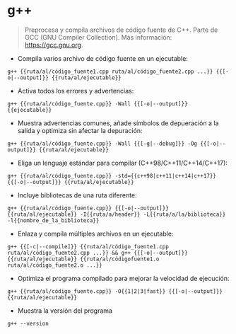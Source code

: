 # g++

> Preprocesa y compila archivos de código fuente de C++.
> Parte de GCC (GNU Compiler Collection).
> Más información: <https://gcc.gnu.org>.

- Compila varios archivo de código fuente en un ejecutable:

`g++ {{ruta/al/código_fuente1.cpp ruta/al/código_fuente2.cpp ...}} {{[-o|--output]}} {{ruta/al/ejecutable}}`

- Activa todos los errores y advertencias:

`g++ {{ruta/al/código_fuente.cpp}} -Wall {{[-o|--output]}} {{ejecutable}}`

- Muestra advertencias comunes, añade símbolos de depueración a la salida y optimiza sin afectar la depuración:

`g++ {{ruta/al/código_fuente.cpp}} -Wall {{[-g|--debug]}} -Og {{[-o|--output]}} {{ruta/al/ejecutable}}`

- Eliga un lenguaje estándar para compilar (C++98/C++11/C++14/C++17):

`g++ {{ruta/al/código_fuente.cpp}} -std={{c++98|c++11|c++14|c++17}} {{[-o|--output]}} {{ruta/al/ejecutable}}`

- Incluye bibliotecas de una ruta diferente:

`g++ {{ruta/al/código_fuente.cpp}} {{[-o|--output]}} {{ruta/al/ejecutable}} -I{{ruta/a/header}} -L{{ruta/a/la/biblioteca}} -l{{nombre_de_la_biblioteca}}`

- Enlaza y compila múltiples archivos en un ejecutable:

`g++ {{[-c|--compile]}} {{ruta/al/código_fuente1.cpp ruta/al/código_fuente2.cpp ...}} && g++ {{[-o|--output]}} {{ruta/al/ejecutable}} {{ruta/al/códigofuente1.o ruta/al/código_fuente2.o ...}}`

- Optimiza el programa compilado para mejorar la velocidad de ejecución:

`g++ {{ruta/al/código_fuente.cpp}} -O{{1|2|3|fast}} {{[-o|--output]}} {{ruta/al/ejecutable}}`

- Muestra la versión del programa

`g++ --version`
